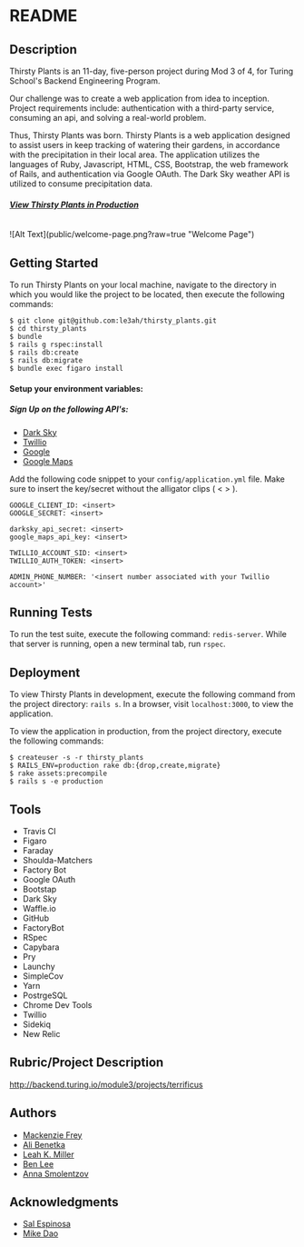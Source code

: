 # README
<!-- [![Build Status](https://travis-ci.org/le3ah/thirsty_plants.svg?branch=master)](https://travis-ci.org/le3ah/thirsty_plants) -->
## Description

Thirsty Plants is an 11-day, five-person project during Mod 3 of 4, for Turing School's Backend Engineering Program.

Our challenge was to create a web application from idea to inception. Project requirements include: authentication with a third-party service, consuming an api, and solving a real-world problem.

Thus, Thirsty Plants was born. Thirsty Plants is a web application designed to assist users in keep tracking of watering their gardens, in accordance with the precipitation in their local area. The application utilizes the languages of Ruby, Javascript, HTML, CSS, Bootstrap, the web framework of Rails, and authentication via Google OAuth. The Dark Sky weather API is utilized to consume precipitation data.

#### [**_View Thirsty Plants in Production_**](https://thirsty-plants.herokuapp.com/)

<br/>
![Alt Text](public/welcome-page.png?raw=true "Welcome Page")

## Getting Started

To run Thirsty Plants on your local machine, navigate to the directory in which you would like the project to be located, then execute the following commands:

```
$ git clone git@github.com:le3ah/thirsty_plants.git
$ cd thirsty_plants
$ bundle
$ rails g rspec:install
$ rails db:create
$ rails db:migrate
$ bundle exec figaro install
```
#### Setup your environment variables:

##### Sign Up on the following API's:
* [Dark Sky](https://darksky.net/dev)
* [Twillio](https://www.twilio.com/)
* [Google](https://console.cloud.google.com/apis/credentials)
* [Google Maps](https://developers.google.com/maps/documentation/javascript/get-api-key)


Add the following code snippet to your `config/application.yml` file. Make sure to insert the key/secret without the alligator clips ( < > ).
```
GOOGLE_CLIENT_ID: <insert>
GOOGLE_SECRET: <insert>

darksky_api_secret: <insert>
google_maps_api_key: <insert>

TWILLIO_ACCOUNT_SID: <insert>
TWILLIO_AUTH_TOKEN: <insert>

ADMIN_PHONE_NUMBER: '<insert number associated with your Twillio account>'

```

## Running Tests

To run the test suite, execute the following command:
`redis-server`. While that server is running, open a new terminal tab,
run `rspec`.


## Deployment

To view Thirsty Plants in development, execute the following command from the project directory: `rails s`. In a browser, visit `localhost:3000`, to view the application.

To view the application in production, from the project directory, execute the following commands:
```
$ createuser -s -r thirsty_plants
$ RAILS_ENV=production rake db:{drop,create,migrate}
$ rake assets:precompile
$ rails s -e production
```

## Tools

* Travis CI
* Figaro
* Faraday
* Shoulda-Matchers
* Factory Bot
* Google OAuth
* Bootstap
* Dark Sky
* Waffle.io
* GitHub
* FactoryBot
* RSpec
* Capybara
* Pry
* Launchy
* SimpleCov
* Yarn
* PostrgeSQL
* Chrome Dev Tools
* Twillio
* Sidekiq
* New Relic

## Rubric/Project Description
http://backend.turing.io/module3/projects/terrificus

## Authors

* [Mackenzie Frey](https://github.com/Mackenzie-Frey)
* [Ali Benetka](https://github.com/abenetka)
* [Leah K. Miller](https://github.com/le3ah)
* [Ben Lee](https://github.com/bendelonlee)
* [Anna Smolentzov](https://github.com/asmolentzov)

## Acknowledgments

* [Sal Espinosa](https://github.com/s-espinosa)
* [Mike Dao](https://github.com/mikedao)
